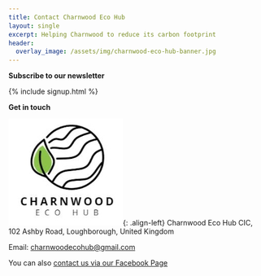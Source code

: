 ```yaml
---
title: Contact Charnwood Eco Hub
layout: single
excerpt: Helping Charnwood to reduce its carbon footprint
header:
  overlay_image: /assets/img/charnwood-eco-hub-banner.jpg
---
```


**Subscribe to our newsletter**

{% include signup.html %}

**Get in touch**

![Charnwood Eco Hub logo](/assets/img/charnwood-eco-hub-cropped.jpg "Charnwood Eco Hub Logo"){: .align-left} Charnwood Eco Hub CIC, 102 Ashby Road, Loughborough, United Kingdom

Email: [charnwoodecohub@gmail.com](mailto:charnwoodecohub@gmail.com)

You can also [contact us via our Facebook Page](https://www.facebook.com/CharnwoodEcoHub)

